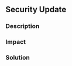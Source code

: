 ## Security Update

### Description
<!-- Brief description of security issue (be careful not to expose vulnerabilities) -->

### Impact
<!-- Who/what is affected? -->

### Solution
<!-- How does this PR address the security issue? -->

